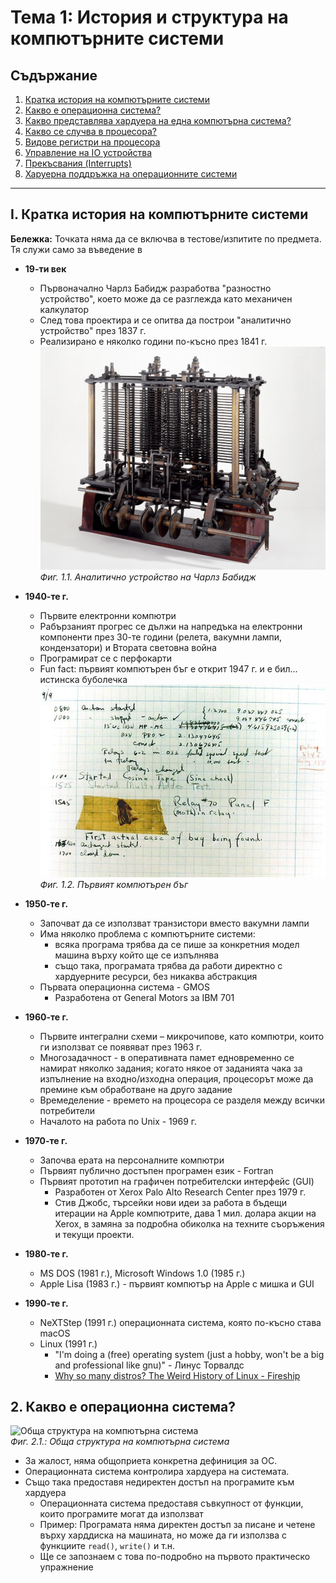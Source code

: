 # Тема 1: История и структура на компютърните системи

## Съдържание
1. [Кратка история на компютърните системи](#1-кратка-история-на-компютърните-системи)
2. [Какво е операционна система?](#2-какво-е-операционна-система)
3. [Какво представлява хардуера на една компютърна система?](#3-какво-представлява-хардуера-на-една-компютърна-система)
4. [Какво се случва в процесора?](#4-какво-се-случва-в-процесора)
5. [Видове регистри на процесора](#5-видове-регистри-на-процесора)
6. [Управление на IO устройства](#6-управление-на-io-устройства)
7. [Прекъсвания (Interrupts)](#7-прекъсвания-interrupts)
8. [Харуерна поддръжка на операционните системи](#8-харуерна-поддръжка-на-операционните-системи)
---

## I. Кратка история на компютърните системи
**Бележка:** Точката няма да се включва в тестове/изпитите по предмета. Тя служи само за въведение в 

- **19-ти век**
    - Първоначално Чарлз Бабидж разработва "разностно устройство", което може да се разглежда като механичен калкулатор
    - След това проектира и се опитва да построи "аналитично устройство" през 1837 г.
    - Реализирано е няколко години по-късно през 1841 г.
    ![Аналитично устройство на Чарлз Бабидж](./assets/babbage-analytical-engine.jpg)
    *Фиг. 1.1. Аналитично устройство на Чарлз Бабидж*

- **1940-те г.**
    - Първите електронни компютри
    - Рабързаният прогрес се дължи на напредъка на електронни компоненти през 30-те години (релета, вакумни лампи, кондензатори) и Втората световна война
    - Програмират се с перфокарти
    - Fun fact: първият компютърен бъг е открит 1947 г. и е бил... истинска бубoлечка
    ![Първият компютърен бъг](./assets/first-computer-bug.jpg)
    *Фиг. 1.2. Първият компютърен бъг*

- **1950-те г.**
    - Започват да се използват транзистори вместо вакумни лампи
    - Има няколко проблема с компютърните системи:
        - всяка програма трябва да се пише за конкретния модел машина върху който ще се изпълнява
        - също така, програмата трябва да работи директно с хардуерните ресурси, без никаква абстракция 
    - Първата операционна система - GMOS
        - Разработена от General Motors за IBM 701
    
- **1960-те г.**
    - Първите интегрални схеми – микрочипове, като компютри, които ги използват се появяват през 1963 г.
    - Многозадачност - в оперативната памет едновременно се намират няколко задания; когато някое от заданията чака за изпълнение на входно/изходна операция, процесорът може да премине към обработване на друго задание
    - Времеделение - времето на процесора се разделя между всички потребители
    - Началото на работа по Unix - 1969 г.

- **1970-те г.**
    - Започва ерата на персоналните компютри
    - Първият публично достъпен програмен език - Fortran
    - Първият прототип на графичен потребителски интерфейс (GUI)
        - Разработен от Xerox Palo Alto Research Center през 1979 г.
        - Стив Джобс, търсейки нови идеи за работа в бъдещи итерации на Apple компютрите, дава 1 мил. долара акции на Xerox, в замяна за подробна обиколка на техните съоръжения и текущи проекти.

- **1980-те г.**
    - MS DOS (1981 г.), Microsoft Windows 1.0 (1985 г.)
    - Apple Lisa (1983 г.) - първият компютър на Apple с мишка и GUI
    
- **1990-те г.**
    - NeXTStep (1991 г.) операционната система, която по-късно става macOS
    - Linux (1991 г.)
        - "I'm doing a (free) operating system (just a hobby, won't be a big and professional like gnu)" - Линус Торвалдс
        - [Why so many distros? The Weird History of Linux - Fireship](https://youtu.be/ShcR4Zfc6Dw)


## 2. Какво е операционна система?

![Обща структура на компютърна система](./assets/computer-system-overview.png)<br>
*Фиг. 2.1.: Обща структура на компютърна система*

- За жалост, няма общоприета конкретна дефиниция за ОС.
- Операционната система контролира хардуера на системата.
- Също така предоставя недиректен достъп на програмите към хардуера
    - Операционната система предоставя съвкупност от функции, които програмите могат да използват
    - Пример: Програмата няма директен достъп за писане и четене върху харддиска на машината, но може да ги използва с функциите `read()`, `write()` и т.н.
    - Ще се запознаем с това по-подробно на първото практическо упражнение

